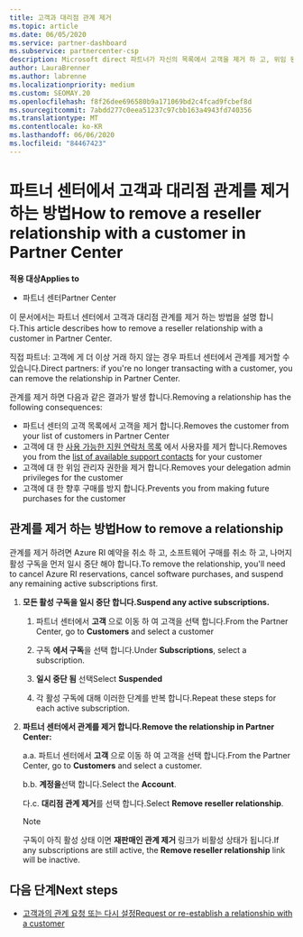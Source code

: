 ```yaml
---
title: 고객과 대리점 관계 제거
ms.topic: article
ms.date: 06/05/2020
ms.service: partner-dashboard
ms.subservice: partnercenter-csp
description: Microsoft direct 파트너가 자신의 목록에서 고객을 제거 하 고, 위임 된 관리자 권한을 제거 하 고, 고객에 대 한 지원 또는 구매를 중지 하는 방법을 알아보세요.
author: LauraBrenner
ms.author: labrenne
ms.localizationpriority: medium
ms.custom: SEOMAY.20
ms.openlocfilehash: f8f26dee696580b9a171069bd2c4fcad9fcbef8d
ms.sourcegitcommit: 7abdd277c0eea51237c97cbb163a4943fd740356
ms.translationtype: MT
ms.contentlocale: ko-KR
ms.lasthandoff: 06/06/2020
ms.locfileid: "84467423"
---
```

# <a name="how-to-remove-a-reseller-relationship-with-a-customer-in-partner-center"></a><span data-ttu-id="ae182-103">파트너 센터에서 고객과 대리점 관계를 제거 하는 방법</span><span class="sxs-lookup"><span data-stu-id="ae182-103">How to remove a reseller relationship with a customer in Partner Center</span></span>

<span data-ttu-id="ae182-104">**적용 대상**</span><span class="sxs-lookup"><span data-stu-id="ae182-104">**Applies to**</span></span>

- <span data-ttu-id="ae182-105">파트너 센터</span><span class="sxs-lookup"><span data-stu-id="ae182-105">Partner Center</span></span>

<span data-ttu-id="ae182-106">이 문서에서는 파트너 센터에서 고객과 대리점 관계를 제거 하는 방법을 설명 합니다.</span><span class="sxs-lookup"><span data-stu-id="ae182-106">This article describes how to remove a reseller relationship with a customer in Partner Center.</span></span>

<span data-ttu-id="ae182-107">직접 파트너: 고객에 게 더 이상 거래 하지 않는 경우 파트너 센터에서 관계를 제거할 수 있습니다.</span><span class="sxs-lookup"><span data-stu-id="ae182-107">Direct partners: if you're no longer transacting with a customer, you can remove the relationship in Partner Center.</span></span>

<span data-ttu-id="ae182-108">관계를 제거 하면 다음과 같은 결과가 발생 합니다.</span><span class="sxs-lookup"><span data-stu-id="ae182-108">Removing a relationship has the following consequences:</span></span>

- <span data-ttu-id="ae182-109">파트너 센터의 고객 목록에서 고객을 제거 합니다.</span><span class="sxs-lookup"><span data-stu-id="ae182-109">Removes the customer from your list of customers in Partner Center</span></span>
- <span data-ttu-id="ae182-110">고객에 대 한 [사용 가능한 지원 연락처 목록](assign-support-contacts.md) 에서 사용자를 제거 합니다.</span><span class="sxs-lookup"><span data-stu-id="ae182-110">Removes you from the [list of available support contacts](assign-support-contacts.md) for your customer</span></span>
- <span data-ttu-id="ae182-111">고객에 대 한 위임 관리자 권한을 제거 합니다.</span><span class="sxs-lookup"><span data-stu-id="ae182-111">Removes your delegation admin privileges for the customer</span></span>
- <span data-ttu-id="ae182-112">고객에 대 한 향후 구매를 방지 합니다.</span><span class="sxs-lookup"><span data-stu-id="ae182-112">Prevents you from making future purchases for the customer</span></span>

## <a name="how-to-remove-a-relationship"></a><span data-ttu-id="ae182-113">관계를 제거 하는 방법</span><span class="sxs-lookup"><span data-stu-id="ae182-113">How to remove a relationship</span></span>

<span data-ttu-id="ae182-114">관계를 제거 하려면 Azure RI 예약을 취소 하 고, 소프트웨어 구매를 취소 하 고, 나머지 활성 구독을 먼저 일시 중단 해야 합니다.</span><span class="sxs-lookup"><span data-stu-id="ae182-114">To remove the relationship, you'll need to cancel Azure RI reservations, cancel software purchases, and suspend any remaining active subscriptions first.</span></span>

1. <span data-ttu-id="ae182-115">**모든 활성 구독을 일시 중단 합니다.**</span><span class="sxs-lookup"><span data-stu-id="ae182-115">**Suspend any active subscriptions.**</span></span>

   1. <span data-ttu-id="ae182-116">파트너 센터에서 **고객** 으로 이동 하 여 고객을 선택 합니다.</span><span class="sxs-lookup"><span data-stu-id="ae182-116">From the Partner Center, go to **Customers** and select a customer</span></span>

   2. <span data-ttu-id="ae182-117">구독 **에서 구독**을 선택 합니다.</span><span class="sxs-lookup"><span data-stu-id="ae182-117">Under **Subscriptions**, select a subscription.</span></span>

   3. <span data-ttu-id="ae182-118">**일시 중단 됨** 선택</span><span class="sxs-lookup"><span data-stu-id="ae182-118">Select **Suspended**</span></span>

   4. <span data-ttu-id="ae182-119">각 활성 구독에 대해 이러한 단계를 반복 합니다.</span><span class="sxs-lookup"><span data-stu-id="ae182-119">Repeat these steps for each active subscription.</span></span>

2. <span data-ttu-id="ae182-120">**파트너 센터에서 관계를 제거 합니다.**</span><span class="sxs-lookup"><span data-stu-id="ae182-120">**Remove the relationship in Partner Center:**</span></span>

   <span data-ttu-id="ae182-121">a.</span><span class="sxs-lookup"><span data-stu-id="ae182-121">a.</span></span> <span data-ttu-id="ae182-122">파트너 센터에서 **고객** 으로 이동 하 여 고객을 선택 합니다.</span><span class="sxs-lookup"><span data-stu-id="ae182-122">From the Partner Center, go to **Customers** and select a customer.</span></span>

   <span data-ttu-id="ae182-123">b.</span><span class="sxs-lookup"><span data-stu-id="ae182-123">b.</span></span> <span data-ttu-id="ae182-124">**계정을**선택 합니다.</span><span class="sxs-lookup"><span data-stu-id="ae182-124">Select the **Account**.</span></span>

   <span data-ttu-id="ae182-125">다.</span><span class="sxs-lookup"><span data-stu-id="ae182-125">c.</span></span> <span data-ttu-id="ae182-126">**대리점 관계 제거**를 선택 합니다.</span><span class="sxs-lookup"><span data-stu-id="ae182-126">Select **Remove reseller relationship**.</span></span>

   > [!NOTE]
   > <span data-ttu-id="ae182-127">구독이 아직 활성 상태 이면 **재판매인 관계 제거** 링크가 비활성 상태가 됩니다.</span><span class="sxs-lookup"><span data-stu-id="ae182-127">If any subscriptions are still active, the **Remove reseller relationship** link will be inactive.</span></span>

## <a name="next-steps"></a><span data-ttu-id="ae182-128">다음 단계</span><span class="sxs-lookup"><span data-stu-id="ae182-128">Next steps</span></span>

- [<span data-ttu-id="ae182-129">고객과의 관계 요청 또는 다시 설정</span><span class="sxs-lookup"><span data-stu-id="ae182-129">Request or re-establish a relationship with a customer</span></span>](request-a-relationship-with-a-customer.md)
